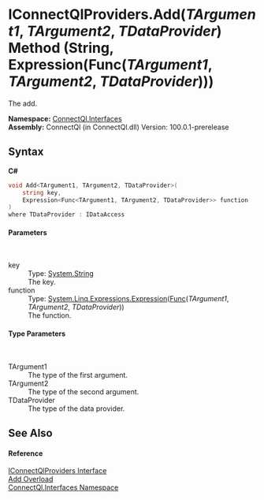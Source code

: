 # IConnectQlProviders.Add(*TArgument1*, *TArgument2*, *TDataProvider*) Method (String, Expression(Func(*TArgument1*, *TArgument2*, *TDataProvider*)))
 

The add.

**Namespace:**&nbsp;<a href="N_ConnectQl_Interfaces">ConnectQl.Interfaces</a><br />**Assembly:**&nbsp;ConnectQl (in ConnectQl.dll) Version: 100.0.1-prerelease

## Syntax

**C#**<br />
``` C#
void Add<TArgument1, TArgument2, TDataProvider>(
	string key,
	Expression<Func<TArgument1, TArgument2, TDataProvider>> function
)
where TDataProvider : IDataAccess

```


#### Parameters
&nbsp;<dl><dt>key</dt><dd>Type: <a href="http://msdn2.microsoft.com/en-us/library/s1wwdcbf" target="_blank">System.String</a><br />The key.</dd><dt>function</dt><dd>Type: <a href="http://msdn2.microsoft.com/en-us/library/bb335710" target="_blank">System.Linq.Expressions.Expression</a>(<a href="http://msdn2.microsoft.com/en-us/library/bb534647" target="_blank">Func</a>(*TArgument1*, *TArgument2*, *TDataProvider*))<br />The function.</dd></dl>

#### Type Parameters
&nbsp;<dl><dt>TArgument1</dt><dd>The type of the first argument.</dd><dt>TArgument2</dt><dd>The type of the second argument.</dd><dt>TDataProvider</dt><dd>The type of the data provider.</dd></dl>

## See Also


#### Reference
<a href="T_ConnectQl_Interfaces_IConnectQlProviders">IConnectQlProviders Interface</a><br /><a href="Overload_ConnectQl_Interfaces_IConnectQlProviders_Add">Add Overload</a><br /><a href="N_ConnectQl_Interfaces">ConnectQl.Interfaces Namespace</a><br />